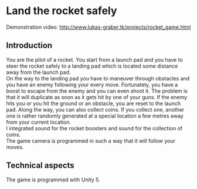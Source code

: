 # Land the rocket safely
Demonstration video: http://www.lukas-graber.tk/projects/rocket_game.html
## Introduction
You are the pilot of a rocket. You start from a launch pad and you have to steer the rocket safely to a landing pad which is located some distance away from the launch pad.   
On the way to the landing pad you have to maneuver through obstacles and you have an enemy following your every move. Fortunately, you have a boost to escape from the enemy and you can even shoot it. The problem is that it will duplicate as soon as it gets hit by one of your guns. If the enemy hits you or you hit the ground or an obstacle, you are reset to the launch pad. 
Along the way, you can also collect coins. If you collect one, another one is rather randomly generated at a special location a few metres away from your current location.  
I integrated sound for the rocket boosters and sound for the collection of coins.  
The game camera is programmed in such a way that it will follow your moves. 
## Technical aspects
The game is programmed with Unity 5.
